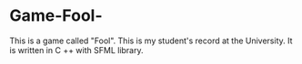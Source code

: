 # Game-Fool-
This is a game called "Fool".
This is my student's record at the University.
It is written in C ++ with SFML library.
